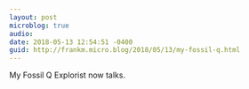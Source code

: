 ```yaml
---
layout: post
microblog: true
audio: 
date: 2018-05-13 12:54:51 -0400
guid: http://frankm.micro.blog/2018/05/13/my-fossil-q.html
---
```

My Fossil Q Explorist now talks. 
